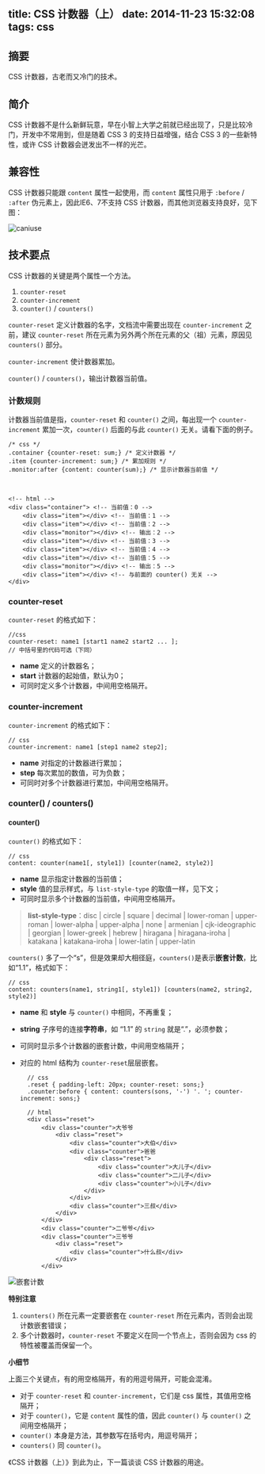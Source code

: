 title: CSS 计数器（上）
date: 2014-11-23 15:32:08
tags: css
---

## 摘要 ##
CSS 计数器，古老而又冷门的技术。

## 简介 ##
CSS 计数器不是什么新鲜玩意，早在小智上大学之前就已经出现了，只是比较冷门，开发中不常用到，但是随着 CSS 3 的支持日益增强，结合 CSS 3 的一些新特性，或许 CSS 计数器会迸发出不一样的光芒。

## 兼容性 ##
CSS 计数器只能跟 `content` 属性一起使用，而 `content` 属性只用于 `:before` / `:after` 伪元素上，因此IE6、7不支持 CSS 计数器，而其他浏览器支持良好，见下图：

![caniuse](http://i3.tietuku.com/f828b2fd35db2560.jpg)

## 技术要点 ##
CSS 计数器的关键是两个属性一个方法。

1. `counter-reset`
2. `counter-increment`
3. `counter()` / `counters()`

`counter-reset` 定义计数器的名字，文档流中需要出现在 `counter-increment` 之前，建议 `counter-reset` 所在元素为另外两个所在元素的父（祖）元素，原因见 `counters()` 部分。

`counter-increment` 使计数器累加。

`counter()` / `counters()`，输出计数器当前值。

### 计数规则 ###
计数器当前值是指，`counter-reset` 和 `counter()` 之间，每出现一个 `counter-increment` 累加一次，`counter()` 后面的与此 `counter()` 无关。请看下面的例子。

	/* css */
	.container {counter-reset: sum;} /* 定义计数器 */
	.item {counter-increment: sum;} /* 累加规则 */
	.monitor:after {content: counter(sum);} /* 显示计数器当前值 */

&nbsp;

	<!-- html -->
	<div class="container"> <!-- 当前值：0 -->
		<div class="item"></div> <!-- 当前值：1 -->
		<div class="item"></div> <!-- 当前值：2 -->
		<div class="monitor"></div> <!-- 输出：2 -->
		<div class="item"></div> <!-- 当前值：3 -->
		<div class="item"></div> <!-- 当前值：4 -->
		<div class="item"></div> <!-- 当前值：5 -->
		<div class="monitor"></div> <!-- 输出：5 -->
		<div class="item"></div> <!-- 与前面的 counter() 无关 -->
	</div>

### counter-reset ###
`counter-reset` 的格式如下：

	//css
	counter-reset: name1 [start1 name2 start2 ... ];
	// 中括号里的代码可选（下同）

- **name** 定义的计数器名；
- **start** 计数器的起始值，默认为0；
- 可同时定义多个计数器，中间用空格隔开。

### counter-increment ###
`counter-increment` 的格式如下：

	// css
	counter-increment: name1 [step1 name2 step2];

- **name** 对指定的计数器进行累加；
- **step** 每次累加的数值，可为负数；
- 可同时对多个计数器进行累加，中间用空格隔开。

### counter() / counters() ###
#### counter() ####
`counter()` 的格式如下：

	// css
	content: counter(name1[, style1]) [counter(name2, style2)]

- **name** 显示指定计数器的当前值；
- **style** 值的显示样式，与 `list-style-type` 的取值一样，见下文；
- 可同时显示多个计数器的当前值，中间用空格隔开。

> **list-style-type**：disc | circle | square | decimal | lower-roman | upper-roman | lower-alpha | upper-alpha | none | armenian | cjk-ideographic | georgian | lower-greek | hebrew | hiragana | hiragana-iroha | katakana | katakana-iroha | lower-latin | upper-latin

`counters()` 多了一个“s”，但是效果却大相径庭，`counters()`是表示**嵌套计数**，比如“1.1”，格式如下：

	// css
	content: counters(name1, string1[, style1]) [counters(name2, string2, style2)]

- **name** 和 **style** 与 `counter()` 中相同，不再重复；
- **string** 子序号的连接**字符串**，如 “1.1” 的 `string` 就是“.”，必须参数；
- 可同时显示多个计数器的嵌套计数，中间用空格隔开；
- 对应的 html 结构为 `counter-reset`层层嵌套。

		// css
		.reset { padding-left: 20px; counter-reset: sons;}
		.counter:before { content: counters(sons, '-') '. '; counter-increment: sons;}

		// html
		<div class="reset">
		    <div class="counter">大爷爷
		        <div class="reset">
		            <div class="counter">大伯</div>
		            <div class="counter">爸爸
		                <div class="reset">
		                    <div class="counter">大儿子</div>
		                    <div class="counter">二儿子</div>
		                    <div class="counter">小儿子</div>
		                </div>
		            </div>
		            <div class="counter">三叔</div>
		        </div>
		    </div>
		    <div class="counter">二爷爷</div>
		    <div class="counter">三爷爷
		        <div class="reset">
		            <div class="counter">什么叔</div>
		        </div>
		    </div>
	</div>

![嵌套计数](http://i3.tietuku.com/7e1bb002dbb33f5b.jpg)

**特别注意**

1. `counters()` 所在元素一定要嵌套在 `counter-reset` 所在元素内，否则会出现计数嵌套错误；
2. 多个计数器时，`counter-reset` 不要定义在同一个节点上，否则会因为 css 的特性被覆盖而保留一个。

**小细节**

上面三个关键点，有的用空格隔开，有的用逗号隔开，可能会混淆。

- 对于 `counter-reset` 和 `counter-increment`，它们是 css 属性，其值用空格隔开；
- 对于 `counter()`，它是 `content` 属性的值，因此 `counter()` 与 `counter()` 之间用空格隔开；
- `counter()` 本身是方法，其参数写在括号内，用逗号隔开；
- `counters()` 同 `counter()`。

《CSS 计数器（上）》到此为止，下一篇谈谈 CSS 计数器的用途。
